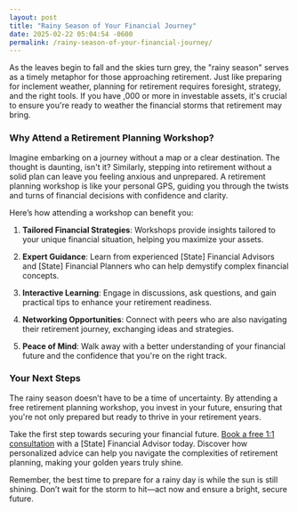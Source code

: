 ```yaml
---
layout: post
title: "Rainy Season of Your Financial Journey"
date: 2025-02-22 05:04:54 -0600
permalink: /rainy-season-of-your-financial-journey/
---
```



As the leaves begin to fall and the skies turn grey, the "rainy season" serves as a timely metaphor for those approaching retirement. Just like preparing for inclement weather, planning for retirement requires foresight, strategy, and the right tools. If you have ,000 or more in investable assets, it's crucial to ensure you're ready to weather the financial storms that retirement may bring. 

### Why Attend a Retirement Planning Workshop?

Imagine embarking on a journey without a map or a clear destination. The thought is daunting, isn't it? Similarly, stepping into retirement without a solid plan can leave you feeling anxious and unprepared. A retirement planning workshop is like your personal GPS, guiding you through the twists and turns of financial decisions with confidence and clarity. 

Here’s how attending a workshop can benefit you:

1. **Tailored Financial Strategies**: Workshops provide insights tailored to your unique financial situation, helping you maximize your assets.
   
2. **Expert Guidance**: Learn from experienced [State] Financial Advisors and [State] Financial Planners who can help demystify complex financial concepts.

3. **Interactive Learning**: Engage in discussions, ask questions, and gain practical tips to enhance your retirement readiness.

4. **Networking Opportunities**: Connect with peers who are also navigating their retirement journey, exchanging ideas and strategies.

5. **Peace of Mind**: Walk away with a better understanding of your financial future and the confidence that you're on the right track.

### Your Next Steps

The rainy season doesn’t have to be a time of uncertainty. By attending a free retirement planning workshop, you invest in your future, ensuring that you're not only prepared but ready to thrive in your retirement years.

Take the first step towards securing your financial future. [Book a free 1:1 consultation](https://workshopsforretirement.com) with a [State] Financial Advisor today. Discover how personalized advice can help you navigate the complexities of retirement planning, making your golden years truly shine.

Remember, the best time to prepare for a rainy day is while the sun is still shining. Don’t wait for the storm to hit—act now and ensure a bright, secure future.